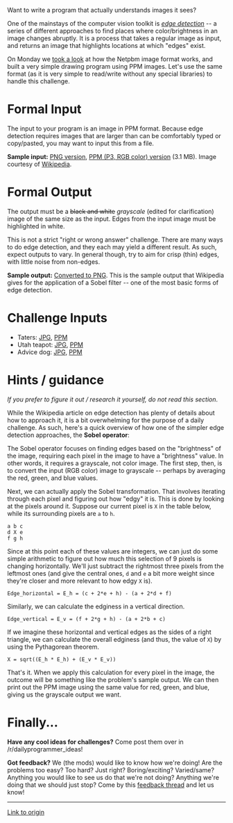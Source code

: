Want to write a program that actually understands images it sees? 

One of the mainstays of the computer vision toolkit is *[edge
detection](https://en.wikipedia.org/wiki/Edge_detection)* -- a series
of different approaches to find places where color/brightness in an
image changes abruptly. It is a process that takes a regular image as
input, and returns an image that highlights locations at which "edges"
exist. 

On Monday we [took a
look](https://www.reddit.com/r/dailyprogrammer/comments/3zfajl/20160104_challenge_248_easy_draw_me_like_one_of/)
at how the Netpbm image format works, and built a very simple drawing
program using PPM images.  Let's use the same format (as it is very
simple to read/write without any special libraries) to handle this
challenge.

# Formal Input

The input to your program is an image in PPM format. Because edge
detection requires images that are larger than can be comfortably
typed or copy/pasted, you may want to input this from a file.

**Sample input:** [PNG
version](https://github.com/fsufitch/dailyprogrammer/raw/master/ideas/edgedetect/valve_original.png),
[PPM (P3, RGB color)
version](https://github.com/fsufitch/dailyprogrammer/raw/master/ideas/edgedetect/valve_original.ppm)
(3.1 MB). Image courtesy of
[Wikipedia](https://en.wikipedia.org/wiki/Sobel_operator#/media/File:Valve_original_\(1\).PNG).

# Formal Output

The output must be a ~~black and white~~ *grayscale* (edited for clarification) image of the same size as the
input. Edges from the input image must be highlighted in white.

This is not a strict "right or wrong answer" challenge. There are many
ways to do edge detection, and they each may yield a different
result. As such, expect outputs to vary. In general though, try to aim
for crisp (thin) edges, with little noise from non-edges.

**Sample output:**
[Converted to PNG](https://raw.githubusercontent.com/fsufitch/dailyprogrammer/master/ideas/edgedetect/valve_sobel.png). This
is the sample output that Wikipedia gives for the application of a
Sobel filter -- one of the most basic forms of edge detection.

# Challenge Inputs

- Taters:
  [JPG](https://github.com/fsufitch/dailyprogrammer/raw/master/ideas/edgedetect/potatoes.jpg),
  [PPM](https://github.com/fsufitch/dailyprogrammer/raw/master/ideas/edgedetect/potatoes.ppm)
- Utah teapot:
  [JPG](https://github.com/fsufitch/dailyprogrammer/raw/master/ideas/edgedetect/utah_teapot.jpg),
  [PPM](https://github.com/fsufitch/dailyprogrammer/raw/master/ideas/edgedetect/utah_teapot.ppm)
- Advice dog:
  [JPG](https://github.com/fsufitch/dailyprogrammer/raw/master/ideas/edgedetect/advice_dog.jpg),
  [PPM](https://github.com/fsufitch/dailyprogrammer/raw/master/ideas/edgedetect/advice_dog.ppm)

# Hints / guidance

*If you prefer to figure it out / research it yourself, do not read
this section*.

While the Wikipedia article on edge detection has plenty of details
about how to approach it, it is a bit overwhelming for the purpose of
a daily challenge. As such, here's a quick overview of how one of the
simpler edge detection approaches, the **Sobel operator**:

The Sobel operator focuses on finding edges based on the
"brightness" of the image, requiring each pixel in the image to have a
"brightness" value. In other words, it requires a grayscale, not color
image. The first step, then, is to convert the input (RGB color) image to
grayscale -- perhaps by averaging the red, green, and blue values.

Next, we can actually apply the Sobel transformation. That involves
iterating through each pixel and figuring out how "edgy" it is. This
is done by looking at the pixels around it. Suppose our current pixel
is `X` in the table below, while its surrounding pixels are `a` to `h`.

    a b c
	d X e
	f g h

Since at this point each of these values are integers, we can just do
some simple arithmetic to figure out how much this selection of 9
pixels is changing horizontally. We'll just subtract the rightmost
three pixels from the leftmost ones (and give the central ones, `d`
and `e` a bit more weight since they're closer and more relevant to
how edgy `X` is).

    Edge_horizontal = E_h = (c + 2*e + h) - (a + 2*d + f)

Similarly, we can calculate the edginess in a vertical direction.

    Edge_vertical = E_v = (f + 2*g + h) - (a + 2*b + c)

If we imagine these horizontal and vertical edges as the sides of a
right triangle, we can calculate the overall edginess (and thus, the
value of `X`) by using the Pythagorean theorem.

    X = sqrt((E_h * E_h) + (E_v * E_v))

That's it. When we apply this calculation for every pixel in the
image, the outcome will be something like the problem's sample
output. We can then print out the PPM image using the same value for
red, green, and blue, giving us the grayscale output we want.


# Finally...

**Have any cool ideas for challenges?** Come post them over in
  /r/dailyprogrammer_ideas! 

**Got feedback?** We (the mods) would like to know how we're doing!
  Are the problems too easy? Too hard? Just right? Boring/exciting?
  Varied/same? Anything you would like to see us do that we're not
  doing? Anything we're doing that we should just stop? Come by this
  [feedback thread](https://redd.it/3zgexx) and let us know!

---

[Link to origin](https://www.reddit.com/r/dailyprogrammer/3zqiiq)